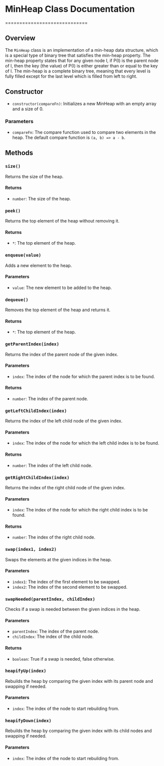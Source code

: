# MinHeap Class Documentation
=============================

## Overview

The `MinHeap` class is an implementation of a min-heap data structure, which is a special type of binary tree that satisfies the min-heap property. The min-heap property states that for any given node I, if P(I) is the parent node of I, then the key (the value) of P(I) is either greater than or equal to the key of I. The min-heap is a complete binary tree, meaning that every level is fully filled except for the last level which is filled from left to right.

## Constructor

* `constructor(compareFn)`: Initializes a new MinHeap with an empty array and a size of 0.

### Parameters

* `compareFn`: The compare function used to compare two elements in the heap. The default compare function is `(a, b) => a - b`.

## Methods

### `size()`

Returns the size of the heap.

#### Returns

* `number`: The size of the heap.

### `peek()`

Returns the top element of the heap without removing it.

#### Returns

* `*`: The top element of the heap.

### `enqueue(value)`

Adds a new element to the heap.

#### Parameters

* `value`: The new element to be added to the heap.

### `dequeue()`

Removes the top element of the heap and returns it.

#### Returns

* `*`: The top element of the heap.

### `getParentIndex(index)`

Returns the index of the parent node of the given index.

#### Parameters

* `index`: The index of the node for which the parent index is to be found.

#### Returns

* `number`: The index of the parent node.

### `getLeftChildIndex(index)`

Returns the index of the left child node of the given index.

#### Parameters

* `index`: The index of the node for which the left child index is to be found.

#### Returns

* `number`: The index of the left child node.

### `getRightChildIndex(index)`

Returns the index of the right child node of the given index.

#### Parameters

* `index`: The index of the node for which the right child index is to be found.

#### Returns

* `number`: The index of the right child node.

### `swap(index1, index2)`

Swaps the elements at the given indices in the heap.

#### Parameters

* `index1`: The index of the first element to be swapped.
* `index2`: The index of the second element to be swapped.

### `swapNeeded(parentIndex, childIndex)`

Checks if a swap is needed between the given indices in the heap.

#### Parameters

* `parentIndex`: The index of the parent node.
* `childIndex`: The index of the child node.

#### Returns

* `boolean`: True if a swap is needed, false otherwise.

### `heapifyUp(index)`

Rebuilds the heap by comparing the given index with its parent node and swapping if needed.

#### Parameters

* `index`: The index of the node to start rebuilding from.

### `heapifyDown(index)`

Rebuilds the heap by comparing the given index with its child nodes and swapping if needed.

#### Parameters

* `index`: The index of the node to start rebuilding from.
